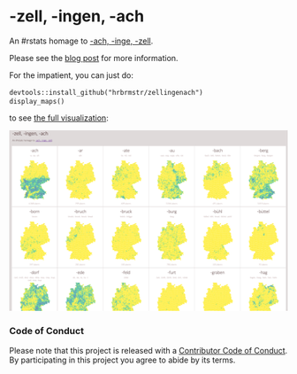 
<!-- README.md is generated from README.Rmd. Please edit that file -->



<h1>-zell, -ingen, -ach</h1>

An #rstats homage to [-ach, -inge, -zell](http://truth-and-beauty.net/experiments/ach-ingen-zell/).

Please see the [blog post](https://wp.me/p23idr-ZX) for more information. 

For the impatient, you can just do:

    devtools::install_github("hrbrmstr/zellingenach")
    display_maps()
    
to see [the full visualization](http://rud.is/zellingenach.html):

![](zellvis.png)

### Code of Conduct

Please note that this project is released with a [Contributor Code of Conduct](CONDUCT.md). 
By participating in this project you agree to abide by its terms.
